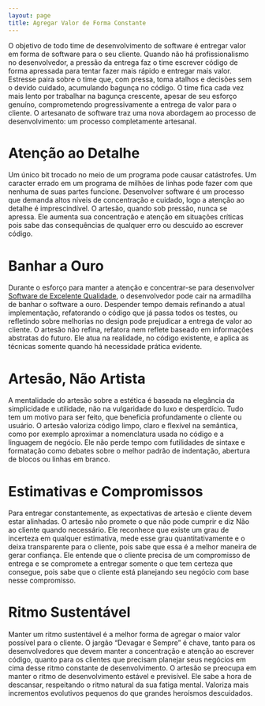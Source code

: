 ```yaml
---
layout: page
title: Agregar Valor de Forma Constante
---
```


O objetivo de todo time de desenvolvimento de software é entregar valor em forma de software para o seu cliente. Quando não há profissionalismo no desenvolvedor, a pressão da entrega faz o time escrever código de forma apressada para tentar fazer mais rápido e entregar mais valor. Estresse paira sobre o time que, com pressa, toma atalhos e decisões sem o devido cuidado, acumulando bagunça no código. O time fica cada vez mais lento por trabalhar na bagunça crescente, apesar de seu esforço genuíno, comprometendo progressivamente a entrega de valor para o cliente. O artesanato de software traz uma nova abordagem ao processo de desenvolvimento: um processo completamente artesanal.

# Atenção ao Detalhe

Um único bit trocado no meio de um programa pode causar catástrofes. Um caracter errado em um programa de milhões de linhas pode fazer com que nenhuma de suas partes funcione. Desenvolver software é um processo que demanda altos níveis de concentração e cuidado, logo a atenção ao detalhe é imprescindível. O artesão, quando sob pressão, nunca se apressa. Ele aumenta sua concentração e atenção em situações críticas pois sabe das consequências de qualquer erro ou descuido ao escrever código.

# Banhar a Ouro

Durante o esforço para manter a atenção e concentrar-se para desenvolver [Software de Excelente Qualidade](software-de-excelente-qualidade.html), o desenvolvedor pode cair na armadilha de banhar o software a ouro. Despender tempo demais refinando a atual implementação, refatorando o código que já passa todos os testes, ou refletindo sobre melhorias no design pode prejudicar a entrega de valor ao cliente. O artesão não refina, refatora nem reflete baseado em informações abstratas do futuro. Ele atua na realidade, no código existente, e aplica as técnicas somente quando há necessidade prática evidente.

# Artesão, Não Artista

A mentalidade do artesão sobre a estética é baseada na elegância da simplicidade e utilidade, não na vulgaridade do luxo e desperdício. Tudo tem um motivo para ser feito, que beneficia profundamente o cliente ou usuário. O artesão valoriza código limpo, claro e flexível na semântica, como por exemplo aproximar  a nomenclatura usada no código e a linguagem de negócio. Ele não perde tempo com futilidades de sintaxe e formatação como debates sobre o melhor padrão de indentação, abertura de blocos ou linhas em branco.

# Estimativas e Compromissos

Para entregar constantemente, as expectativas de artesão e cliente devem estar alinhadas. O artesão não promete o que não pode cumprir e diz Não ao cliente quando necessário. Ele reconhece que existe um grau de incerteza em qualquer estimativa, mede esse grau quantitativamente e o deixa transparente para o cliente, pois sabe que essa é a melhor maneira de gerar confiança. Ele entende que o cliente precisa de um compromisso de entrega e se compromete a entregar somente o que tem certeza que consegue, pois sabe que o cliente está planejando seu negócio com base nesse compromisso.

# Ritmo Sustentável

Manter um ritmo sustentável é a melhor forma de agregar o maior valor possível para o cliente. O jargão “Devagar e Sempre” é chave, tanto para os desenvolvedores que devem manter a concentração e atenção ao escrever código, quanto para os clientes que precisam planejar seus negócios em cima desse ritmo constante de desenvolvimento. O artesão se preocupa em manter o ritmo de desenvolvimento estável e previsível. Ele sabe a hora de descansar, respeitando o ritmo natural da sua fatiga mental. Valoriza mais incrementos evolutivos pequenos do que grandes heroísmos descuidados.